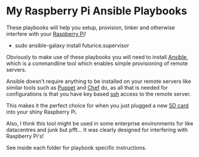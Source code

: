 # My Raspberry Pi Ansible Playbooks #


These playbooks will help you setup, provision, tinker and otherwise interfere with your [Raspberry Pi](http://www.raspberrypi.org/)!


- sudo ansible-galaxy install futurice.supervisor

Obviously to make use of these playbooks you will need to install [Ansible](http://ansible.com/), which is a commandline tool which enables simple provisioning of remote servers.

Ansible doesn't require anything to be installed on your remote servers like similar tools such as [Puppet](http://puppetlabs.com/) and [Chef](http://www.getchef.com/chef/) do, as all that is needed for configurations is that you have key based [ssh](http://en.wikipedia.org/wiki/Secure_Shell) access to the remote server.

This makes it the perfect choice for when you just plugged a new [SD card](https://www.sdcard.org/) into your shiny Raspberry Pi.

Also, I think this tool might be used in some enterprise environments for like datacentres and junk but pfft… It was clearly designed for interfering with Raspberry Pi's!

See inside each folder for playbook specific instructions.